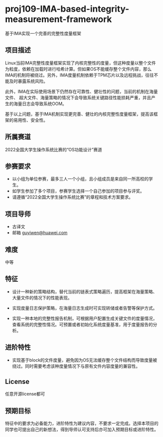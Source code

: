 # proj109-IMA-based-integrity-measurement-framework
基于IMA实现一个完善的完整性度量框架

## 项目描述

Linux当前IMA完整性度量框架实现了内核完整性的度量，但这种度量以整个文件为粒度，依赖在加载时进行哈希计算。但如果OS不能缓存整个文件内容，那么IMA的机制将被绕过。另外，IMA度量机制依赖于TPM芯片以及远程挑战，往往不能及时暴露系统风险。

此外，IMA在实际使用场景下仍然存在可靠性、健壮性的问题，当前的机制在海量文件、 超大文件、海量策略的情况下会导致系统关键路径性能损耗严重，并且产生的海量日志会导致系统OOM。

基于以上问题，基于IMA机制实现更完善、健壮的内核完整性度量框架，提高该框架的易用性、安全性。

## 所属赛道

2022全国大学生操作系统比赛的“OS功能设计”赛道

## 参赛要求

- 以小组为单位参赛，最多三人一个小组，且小组成员是来自同一所高校的学生。
- 如学生参加了多个项目，参赛学生选择一个自己参加的项目参与评奖。
- 请遵循“2022全国大学生操作系统比赛”的章程和技术方案要求。

## 项目导师

- 古译文
- 邮箱 guyiwen@huawei.com

## 难度

中等

## 特征

- 设计一种新的策略结构，替代当前的链表式策略遍历，提高框架在海量策略、大量文件的情况下的性能表现。

- 实现度量日志保护策略，在海量日志生成时可实现转储或者告警等保护方式。

- 实现一种本地的完整性报告机制，可根据用户配置生成关键文件的度量情况，查看系统的完整性情况。可预置或者初始化系统度量基准，用于度量报告的分析。

  

## 进阶特性

- 实现基于block的文件度量，避免因为OS无法缓存整个文件结构而导致度量被绕过。同时需要考虑该种度量情况下与原有文件内容度量的兼容性。

## License

任意开源license都可

## 预期目标

特征中的要求为必备能力，进阶特性为建议内容，不要求一定完成。选择本项目的同学也可提出自己的新想法，得到导师认可支持后亦可加入预期目标或进阶特性。
